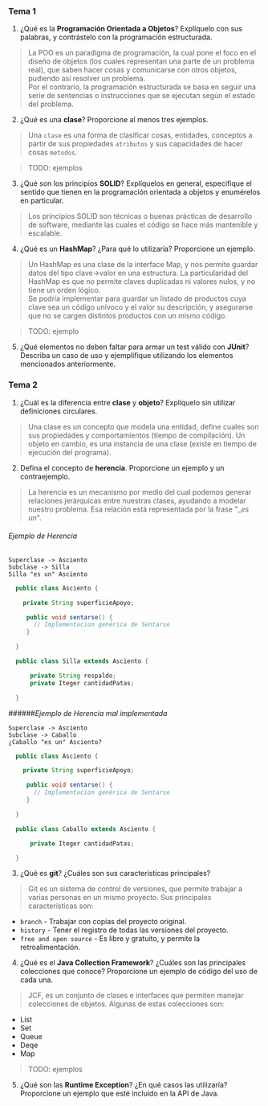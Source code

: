 ### Tema 1

1) ¿Qué es la **Programación Orientada a Objetos**? Explíquelo con sus palabras, y contrástelo con la programación estructurada.

  > La POO es un paradigma de programación, la cual pone el foco en el diseño de objetos (los cuales representan una parte de un problema real), que saben hacer cosas y comunicarse con otros objetos, pudiendo así resolver un problema.  
  > Por el contrario, la programación estructurada se basa en seguir una serie de sentencias o instrucciones que se ejecutan según el estado del problema.

2) ¿Qué es una **clase**? Proporcione al menos tres ejemplos.

  > Una `clase` es una forma de clasificar cosas, entidades, conceptos a partir de sus propiedades `atributos` y sus capacidades de hacer cosas `metodos`.

  > TODO: ejemplos

3) ¿Qué son los principios **SOLID**? Explíquelos en general, especifique el sentido que tienen en la programación orientada a objetos y enumérelos en particular.

  > Los principios SOLID son técnicas o buenas prácticas de desarrollo de software, mediante las cuales el código se hace más mantenible y escalable.

4) ¿Qué es un **HashMap**? ¿Para qué lo utilizaría? Proporcione un ejemplo.

  > Un HashMap es una clase de la interface Map, y nos permite guardar datos del tipo clave->valor en una estructura. La particularidad del HashMap es que no permite claves duplicadas ni valores nulos, y no tiene un orden lógico.  
  > Se podría implementar para guardar un listado de productos cuya clave sea un código unívoco y el valor su descripción, y asegurarse que no se cargen distintos productos con un mismo código.

  > TODO: ejemplo

5) ¿Qué elementos no deben faltar para armar un test válido con **JUnit**? Describa un caso de uso y ejemplifique utilizando los elementos mencionados anteriormente.

### Tema 2

1) ¿Cuál es la diferencia entre **clase** y **objeto**? Explíquelo sin utilizar definiciones circulares.

  > Una clase es un concepto que modela una entidad, define cuales son sus propiedades y comportamientos (tiempo de compilación). Un objeto en cambio, es una instancia de una clase (existe en tiempo de ejecución del programa).

2) Defina el concepto de **herencia**. Proporcione un ejemplo y un contraejemplo.

  > La herencia es un mecanismo por medio del cual podemos generar relaciones jerárquicas entre nuestras clases, ayudando a modelar nuestro problema. Esa relación está representada por la frase "__es un_".  


  ###### _Ejemplo de Herencia_

    Superclase -> Asciento  
    Subclase -> Silla  
    Silla "es un" Asciento

```java  
  public class Asciento {

    private String superficieApoyo;

     public void sentarse() {
       // Implementacion genérica de Sentarse
     }

  }

  public class Silla extends Asciento {

      private String respaldo;
      private Iteger cantidadPatas;

  }
```

  ######_Ejemplo de Herencia mal implementada_

    Superclase -> Asciento  
    Subclase -> Caballo  
    ¿Caballo "es un" Asciento?

```java
  public class Asciento {

    private String superficieApoyo;

     public void sentarse() {
       // Implementacion genérica de Sentarse
     }

  }

  public class Caballo extends Asciento {

      private Iteger cantidadPatas;

  }
```


3) ¿Qué es **git**? ¿Cuáles son sus características principales?

  > Git es un sistema de control de versiones, que permite trabajar a varias personas en un mismo proyecto.
  Sus principales caracteristicas son:
  * `branch` - Trabajar con copias del proyecto original.
  * `history` - Tener el registro de todas las versiones del proyecto.
  * `free and open source` - Es libre y gratuito, y permite la retroalimentación.

4) ¿Qué es el **Java Collection Framework**? ¿Cuáles son las principales colecciones que conoce? Proporcione un ejemplo de código del uso de cada una.

 > JCF, es un conjunto de clases e interfaces que permiten manejar colecciones de objetos. Algunas de estas colecciones son:
   * List
   * Set
   * Queue
   * Deqe
   * Map

  > TODO: ejemplos

5) ¿Qué son las **Runtime Exception**? ¿En qué casos las utilizaría? Proporcione un ejemplo que esté incluido en la API de Java.
